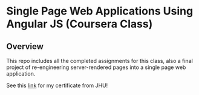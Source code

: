 # Single Page Web Applications Using Angular JS (Coursera Class)

## Overview

This repo includes all the completed assignments for this class, also a final project of re-engineering server-rendered pages into a single page web application.

See this [link](https://www.coursera.org/account/accomplishments/certificate/WXKEWYTPGTXE) for my certificate from JHU!

